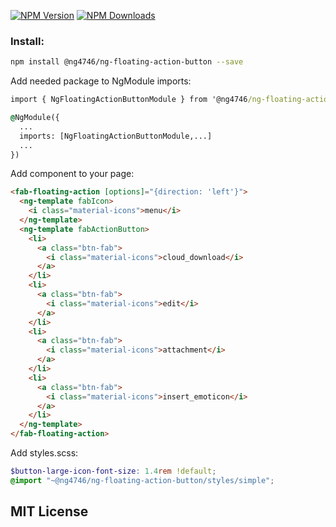 [![NPM Version][npm-image]][npm-url]
[![NPM Downloads][downloads-image]][downloads-url]

### Install:

```bash
npm install @ng4746/ng-floating-action-button --save
```


Add needed package to NgModule imports:

```cmd
import { NgFloatingActionButtonModule } from '@ng4746/ng-floating-action-button';

@NgModule({
  ...
  imports: [NgFloatingActionButtonModule,...]
  ...
})
```


Add component to your page:

```html
<fab-floating-action [options]="{direction: 'left'}">
  <ng-template fabIcon>
    <i class="material-icons">menu</i>
  </ng-template>
  <ng-template fabActionButton>
    <li>
      <a class="btn-fab">
        <i class="material-icons">cloud_download</i>
      </a>
    </li>
    <li>
      <a class="btn-fab">
        <i class="material-icons">edit</i>
      </a>
    </li>
    <li>
      <a class="btn-fab">
        <i class="material-icons">attachment</i>
      </a>
    </li>
    <li>
      <a class="btn-fab">
        <i class="material-icons">insert_emoticon</i>
      </a>
    </li>
  </ng-template>
</fab-floating-action>
```

Add styles.scss:

```scss
$button-large-icon-font-size: 1.4rem !default;
@import "~@ng4746/ng-floating-action-button/styles/simple";
```

## MIT License

[npm-url]: https://www.npmjs.com/package/@ng4746/ng-floating-action-button
[npm-image]: https://img.shields.io/npm/v/@ng4746/ng-floating-action-button.svg

[downloads-image]: https://img.shields.io/npm/dm/@ng4746/ng-floating-action-button.svg
[downloads-url]: https://npmjs.org/package/@ng4746/ng-floating-action-button

